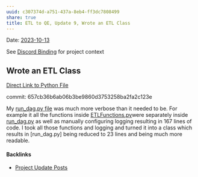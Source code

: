 ```yaml
---
uuid: c307374d-a751-437a-8eb4-ff3dc7808499
share: true
title: ETL to QE, Update 9, Wrote an ETL Class
---
```

Date: [2023-10-13](../2023-10-13)

See [Discord Binding](../1c376bfd-75ef-4c0d-9e23-3680653de55f) for project context

## Wrote an ETL Class

[Direct Link to Python File](https://github.com/dentropy/discord-export-to-sql/blob/main/ETLFunctions.py)

commit: 657cb36b6ab06b3be9860d3753258ba2fa2c123e

My [run_dag.py file](https://github.com/dentropy/discord-export-to-sql/commit/a300af03055f36b5af1e92b2061cd43fc9415265) was much more verbose than it needed to be. For example it all the functions inside [ETLFunctions.py](https://github.com/dentropy/discord-export-to-sql/blob/main/ETLFunctions.py)were separately inside [run_dag.py](https://github.com/dentropy/discord-export-to-sql/commit/a300af03055f36b5af1e92b2061cd43fc9415265) as well as manually configuring logging resulting in 167 lines of code. I took all those functions and logging and turned it into a class which results in [run_dag.py] being reduced to 23 lines and being much more readable.


#### Backlinks

* [Project Update Posts](/4c45797f-8d43-4277-a5c1-de8df9aa7876)